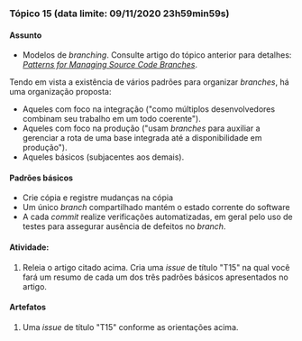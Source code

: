 ### Tópico 15 (data limite: **09/11/2020 23h59min59s**)

#### Assunto

- Modelos de _branching_. Consulte artigo do tópico anterior para detalhes: [_Patterns for Managing Source Code Branches_](https://martinfowler.com/articles/branching-patterns.html).

Tendo em vista a existência de vários padrões para organizar _branches_, há uma organização proposta:
- Aqueles com foco na integração ("como múltiplos desenvolvedores combinam seu trabalho em um todo coerente").
- Aqueles com foco na produção ("usam _branches_ para auxiliar a gerenciar a rota de uma base integrada até a 
disponibilidade em produção").
- Aqueles básicos (subjacentes aos demais).

#### Padrões básicos

- Crie cópia e registre mudanças na cópia
- Um único _branch_ compartilhado mantém o estado corrente do software
- A cada _commit_ realize verificações automatizadas, em geral pelo uso de testes para assegurar ausência de defeitos no _branch_.

#### Atividade:

1. Releia o artigo citado acima. Cria uma _issue_ de título "T15" na qual você 
fará um resumo de cada um dos três padrões básicos apresentados no artigo. 

#### Artefatos

1. Uma _issue_ de título "T15" conforme as orientações acima. 
